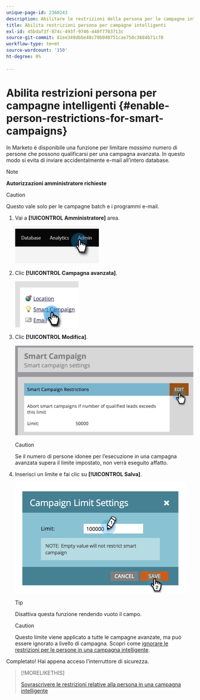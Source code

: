 ```yaml
---
unique-page-id: 2360243
description: Abilitare le restrizioni della persona per le campagne intelligenti - Documentazione di Marketo - Documentazione del prodotto
title: Abilita restrizioni persona per campagne intelligenti
exl-id: 45bdaf3f-874c-493f-9746-440f7703713c
source-git-commit: 81ee349dbbe48c70b040751cae750c3684b71c78
workflow-type: tm+mt
source-wordcount: '150'
ht-degree: 0%

---
```


# Abilita restrizioni persona per campagne intelligenti {#enable-person-restrictions-for-smart-campaigns}

In Marketo è disponibile una funzione per limitare _massimo_ numero di persone che possono qualificarsi per una campagna avanzata. In questo modo si evita di inviare accidentalmente e-mail all’intero database.

>[!NOTE]
>
>**Autorizzazioni amministratore richieste**

>[!CAUTION]
>
>Questo vale solo per le campagne batch e i programmi e-mail.

1. Vai a **[!UICONTROL Amministratore]** area.

   ![](assets/enable-person-restrictions-for-smart-campaigns-1.png)

1. Clic **[!UICONTROL Campagna avanzata]**.

   ![](assets/enable-person-restrictions-for-smart-campaigns-2.png)

1. Clic **[!UICONTROL Modifica]**.

   ![](assets/enable-person-restrictions-for-smart-campaigns-3.png)

   >[!CAUTION]
   >
   >Se il numero di persone idonee per l’esecuzione in una campagna avanzata supera il limite impostato, non verrà eseguito affatto.

1. Inserisci un limite e fai clic su **[!UICONTROL Salva]**.

   ![](assets/enable-person-restrictions-for-smart-campaigns-4.png)

   >[!TIP]
   >
   >Disattiva questa funzione rendendo vuoto il campo.

   >[!CAUTION]
   >
   >Questo limite viene applicato a tutte le campagne avanzate, ma può essere ignorato a livello di campagna. Scopri come [ignorare le restrizioni per le persone in una campagna intelligente](/help/marketo/product-docs/core-marketo-concepts/smart-campaigns/using-smart-campaigns/override-person-restrictions-in-a-smart-campaign.md).

Completato! Hai appena acceso l&#39;interruttore di sicurezza.

>[!MORELIKETHIS]
>
>[Sovrascrivere le restrizioni relative alla persona in una campagna intelligente](/help/marketo/product-docs/core-marketo-concepts/smart-campaigns/using-smart-campaigns/override-person-restrictions-in-a-smart-campaign.md)
